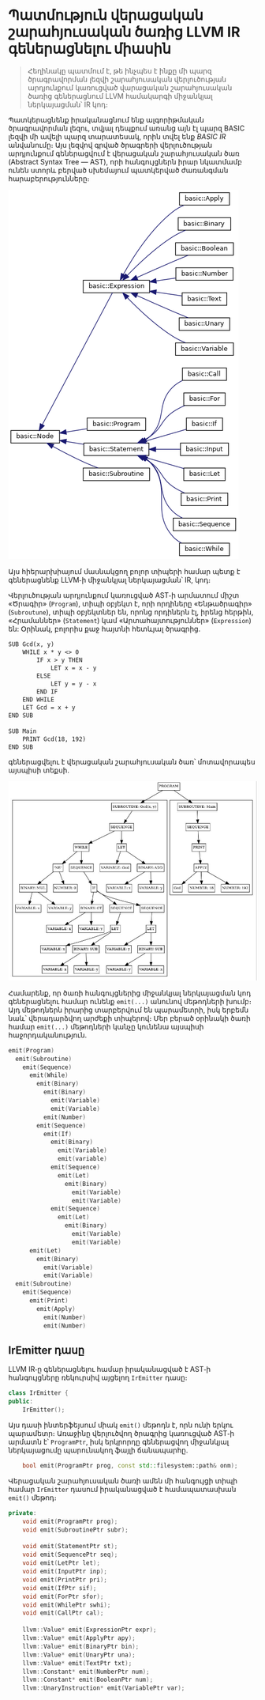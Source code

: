 # Պատմություն վերացական շարահյուսական ծառից LLVM IR գեներացնելու միասին

> Հեղինակը պատմում է, թե ինչպես է ինքը մի պարզ ծրագրավորման լեզվի շարահյուսական վերլուծության արդյունքում կառուցված վարացական շարահյուսական ծառից գեներացնում LLVM համակարգի միջանկյալ ներկայացման՝ IR կոդ։

Պատկերացնենք իրականացնում ենք ալգորիթմական ծրագրավորման լեզու, տվյալ դեպքում առանց այն էլ պարզ BASIC լեզվի մի ավելի պարզ տարատեսակ, որին տվել ենք _BASIC IR_ անվանումը։ Այս լեզվով գրված ծրագրերի վերլուծության արդյունքում գեներացվում է վերացական շարահյուսական ծառ (Abstract Syntax Tree — AST), որի հանգույցներն իրար նկատմամբ ունեն ստորև բերված սխեմայում պատկերված ժառանգման հարաբերությունները։

![AST classes](inherit_graph_3.png)

Այս հիերարխիայում մասնակցող բոլոր տիպերի համար պետք է գեներացնենք LLVM֊ի միջանկյալ ներկայացման՝ IR, կոդ։

Վերլուծության արդյունքում կառուցված AST֊ի արմատում միշտ «Ծրագիր» (`Program`), տիպի օբյեկտ է, որի որդիները «Ենթածրագիր» (`Subroutune`), տիպի օբյեկտներ են, որոնց որդիներն էլ, իրենց հերթին, «Հրամաններ» (`Statement`) կամ «Արտահայտություններ» (`Expression`) են: Օրինակ, բոլորիս քաջ հայտնի հետևյալ ծրագրից․

```BASIC
SUB Gcd(x, y)
    WHILE x * y <> 0
        IF x > y THEN
            LET x = x - y
        ELSE
            LET y = y - x
        END IF
    END WHILE
    LET Gcd = x + y
END SUB

SUB Main
    PRINT Gcd(18, 192)
END SUB
```

գեներացվելու է վերացական շարահյուսական ծառ՝ մոտավորապես այսպիսի տեքսի․

![Gcd ծրագրի AST֊ը](basic-gcd-ast.jpeg)

Համարենք, որ ծառի հանգույցներից միջանկյալ ներկայացման կոդ գեներացնելու համար ունենք `emit(...)` անունով մեթոդների խումբ։ Այդ մեթոդներն իրարից տարբերվում են պարամետրի, իսկ երբեմն նաև՝ վերադարձվող արժեքի տիպերով։ Մեր բերած օրինակի ծառի համար `emit(...)` մեթոդների կանչը կունենա այսպիսի հաջորդականություն․

```C++
emit(Program)
  emit(Subroutine)
    emit(Sequence)
      emit(While)
        emit(Binary)
          emit(Binary)
            emit(Variable)
            emit(Variable)
          emit(Number)
        emit(Sequence)
          emit(If)
            emit(Binary)
              emit(Variable)
              emit(variable)
            emit(Sequence)
              emit(Let)
                emit(Binary)
                  emit(Variable)
                  emit(Variable)
            emit(Sequence)
              emit(Let)
                emit(Binary)
                  emit(Variable)
                  emit(Variable)
      emit(Let)
        emit(Binary)
          emit(Variable)
          emit(Variable)
  emit(Subroutine)
    emit(Sequence)
      emit(Print)
        emit(Apply)
          emit(Number)
          emit(Number)
```


## IrEmitter դասը

LLVM IR֊ը գեներացնելու համար իրականացված է AST֊ի հանգույցները ռեկուրսիվ այցելող `IrEmitter` դասը։

```C++
class IrEmitter {
public:
    IrEmitter();
```

Այս դասի ինտերֆեյսում միակ `emit()` մեթոդն է, որն ունի երկու պարամետր։ Առաջինը վերլուծվող ծրագրից կառուցված AST֊ի արմատն է՝ `ProgramPtr`, իսկ երկրորդը գեներացվող միջանկյալ ներկայացումը պարունակող ֆայլի ճանապարհը․

```C++
    bool emit(ProgramPtr prog, const std::filesystem::path& onm);
```

Վերացական շարահյուսական ծառի ամեն մի հանգույցի տիպի համար `IrEmitter` դասում իրականացված է համապատասխան `emit()` մեթոդ։

```C++
private:
    void emit(ProgramPtr prog);
    void emit(SubroutinePtr subr);

    void emit(StatementPtr st);
    void emit(SequencePtr seq);
    void emit(LetPtr let);
    void emit(InputPtr inp);
    void emit(PrintPtr pri);
    void emit(IfPtr sif);
    void emit(ForPtr sfor);
    void emit(WhilePtr swhi);
    void emit(CallPtr cal);

    llvm::Value* emit(ExpressionPtr expr);
    llvm::Value* emit(ApplyPtr apy);
    llvm::Value* emit(BinaryPtr bin);
    llvm::Value* emit(UnaryPtr una);
    llvm::Value* emit(TextPtr txt);
    llvm::Constant* emit(NumberPtr num);
    llvm::Constant* emit(BooleanPtr num);
    llvm::UnaryInstruction* emit(VariablePtr var);
```
